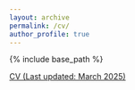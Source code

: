 ```yaml
---
layout: archive
permalink: /cv/
author_profile: true
---
```


{% include base_path %}


<a href="https://kotaro-fujisaki.github.io/files/CV_Mar2025.pdf" target="_blank">CV (Last updated: March 2025)</a>


